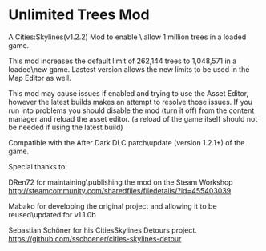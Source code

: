﻿# Unlimited Trees Mod
A Cities:Skylines(v1.2.2) Mod to enable \ allow 1 million trees in a loaded game.

This mod increases the default limit of 262,144 trees to 1,048,571 in a loaded\new game.
Lastest version allows the new limits to be used in the Map Editor as well.

This mod may cause issues if enabled and trying to use the Asset Editor, however the latest
builds makes an attempt to resolve those issues. If you run into problems
you should disable the mod (turn it off) from the content manager and reload the asset editor.
(a reload of the game itself should not be needed if using the latest build)

Compatible with the After Dark DLC patch\update (version 1.2.1+) of the game.

Special thanks to:

DRen72 for maintaining\publishing the mod on the Steam Workshop
http://steamcommunity.com/sharedfiles/filedetails/?id=455403039

Mabako for developing the original project and allowing it to be reused\updated for v1.1.0b
 
Sebastian Schöner for his CitiesSkylines Detours project.
https://github.com/sschoener/cities-skylines-detour
